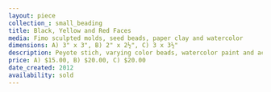 ```yaml
---
layout: piece
collection_: small_beading
title: Black, Yellow and Red Faces
media: Fimo sculpted molds, seed beads, paper clay and watercolor
dimensions: A) 3" x 3", B) 2" x 2½", C) 3 x 3½"
description: Peyote stich, varying color beads, watercolor paint and acrylic, hand painted paper.
price: A) $15.00, B) $20.00, C) $20.00
date_created: 2012
availability: sold
---
```

